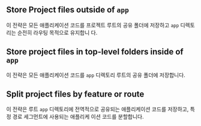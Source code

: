 ## Store Project files outside of `app`

이 전략은 모든 애플리케이션 코드를 프로젝트 루트의 공유 폴더에 저장하고 `app` 디렉토리는 순전히 라우팅 목적으로 유지합니
다.

## Store project files in top-level folders inside of `app`

이 전략은 모든 애플리케이션 코드를 `app` 디렉토리 루트의 공유 폴더에 저장합니다.

## Split project files by feature or route

이 전략은 루트 `app` 디렉토리에 전역적으로 공유되는 애플리케이션 코드를 저장하고, 특정 경로 세그먼트에 사용되는 애플리케
이션 코드를 분할합니다.
